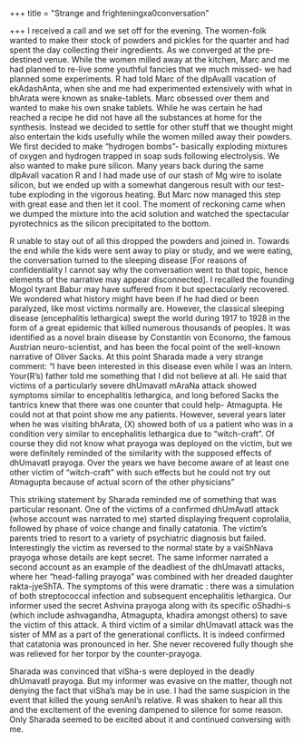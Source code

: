 +++
title = "Strange and frighteningxa0conversation"

+++
I received a call and we set off for the evening. The women-folk wanted
to make their stock of powders and pickles for the quarter and had spent
the day collecting their ingredients. As we converged at the
pre-destined venue. While the women milled away at the kitchen, Marc and
me had planned to re-live some youthful fancies that we much missed- we
had planned some experiments. R had told Marc of the dIpAvallI vacation
of ekAdashAnta, when she and me had experimented extensively with what
in bhArata were known as snake-tablets. Marc obsessed over them and
wanted to make his own snake tablets. While he was certain he had
reached a recipe he did not have all the substances at home for the
synthesis. Instead we decided to settle for other stuff that we thought
might also entertain the kids usefully while the women milled away their
powders. We first decided to make “hydrogen bombs”- basically exploding
mixtures of oxygen and hydrogen trapped in soap suds following
electrolysis. We also wanted to make pure silicon. Many years back
during the same dIpAvalI vacation R and I had made use of our stash of
Mg wire to isolate silicon, but we ended up with a somewhat dangerous
result with our test-tube exploding in the vigorous heating. But Marc
now managed this step with great ease and then let it cool. The moment
of reckoning came when we dumped the mixture into the acid solution and
watched the spectacular pyrotechnics as the silicon precipitated to the
bottom.

R unable to stay out of all this dropped the powders and joined in.
Towards the end while the kids were sent away to play or study, and we
were eating, the conversation turned to the sleeping disease \[For
reasons of confidentiality I cannot say why the conversation went to
that topic, hence elements of the narrative may appear disconnected\]. I
recalled the founding Mogol tyrant Babur may have suffered from it but
spectacularly recovered. We wondered what history might have been if he
had died or been paralyzed, like most victims normally are. However, the
classical sleeping disease (encephalitis lethargica) swept the world
during 1917 to 1928 in the form of a great epidemic that killed numerous
thousands of peoples. It was identified as a novel brain disease by
Constantin von Economo, the famous Austrian neuro-scientist, and has
been the focal point of the well-known narrative of Oliver Sacks. At
this point Sharada made a very strange comment: “I have been interested
in this disease even while I was an intern. Your(R’s) father told me
something that I did not believe at all. He said that victims of a
particularly severe dhUmavatI mAraNa attack showed symptoms similar to
encephalitis lethargica, and long befored Sacks the tantrics knew that
there was one counter that could help- Atmagupta. He could not at that
point show me any patients. However, several years later when he was
visiting bhArata, (X) showed both of us a patient who was in a condition
very similar to encephalitis lethargica due to “witch-craft”. Of course
they did not know what prayoga was deployed on the victim, but we were
definitely reminded of the similarity with the supposed effects of
dhUmavatI prayoga. Over the years we have become aware of at least one
other victim of “witch-craft” with such effects but he could not try out
Atmagupta because of actual scorn of the other physicians”

This striking statement by Sharada reminded me of something that was
particular resonant. One of the victims of a confirmed dhUmAvatI attack
(whose account was narrated to me) started displaying frequent
coprolalia, followed by phase of voice change and finally catatonia. The
victim’s parents tried to resort to a variety of psychiatric diagnosis
but failed. Interestingly the victim as reversed to the normal state by
a vaiShNava prayoga whose details are kept secret. The same informer
narrated a second account as an example of the deadliest of the
dhUmavatI attacks, where her “head-falling prayoga” was combined with
her dreaded daughter rakta-jyeShTA. The symptoms of this were dramatic :
there was a simulation of both streptococcal infection and subsequent
encephalitis lethargica. Our informer used the secret Ashvina prayoga
along with its specific oShadhi-s (which include ashvagandha, Atmagupta,
khadira amongst others) to save the victim of this attack. A third
victim of a similar dhUmavatI attack was the sister of MM as a part of
the generational conflicts. It is indeed confirmed that catatonia was
pronounced in her. She never recovered fully though she was relieved for
her torpor by the counter-prayoga.

Sharada was convinced that viSha-s were deployed in the deadly dhUmavatI
prayoga. But my informer was evasive on the matter, though not denying
the fact that viSha’s may be in use. I had the same suspicion in the
event that killed the young senAnI’s relative. R was shaken to hear all
this and the excitement of the evening dampened to silence for some
reason. Only Sharada seemed to be excited about it and continued
conversing with me.
